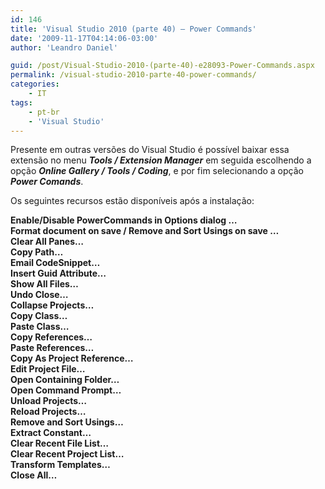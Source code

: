 ```yaml
---
id: 146
title: 'Visual Studio 2010 (parte 40) – Power Commands'
date: '2009-11-17T04:14:06-03:00'
author: 'Leandro Daniel'

guid: /post/Visual-Studio-2010-(parte-40)-e28093-Power-Commands.aspx
permalink: /visual-studio-2010-parte-40-power-commands/
categories:
    - IT
tags:
    - pt-br
    - 'Visual Studio'
---
```


Presente em outras versões do Visual Studio é possível baixar essa extensão no menu ***Tools / Extension Manager*** em seguida escolhendo a opção ***Online Gallery / Tools / Coding***, e por fim selecionando a opção ***Power Comands***.

Os seguintes recursos estão disponíveis após a instalação:

**Enable/Disable PowerCommands in Options dialog …**   
**Format document on save / Remove and Sort Usings on save …**    
**Clear All Panes…**   
**Copy Path…**   
**Email CodeSnippet…**   
**Insert Guid Attribute…**   
**Show All Files…**   
**Undo Close…**   
**Collapse Projects…**   
**Copy Class…**   
**Paste Class…**   
**Copy References…**   
**Paste References…**   
**Copy As Project Reference…**   
**Edit Project File…**   
**Open Containing Folder…**   
**Open Command Prompt…**   
**Unload Projects…**   
**Reload Projects…**   
**Remove and Sort Usings…**   
**Extract Constant…**   
**Clear Recent File List…**   
**Clear Recent Project List…**   
**Transform Templates…**   
**Close All…**
